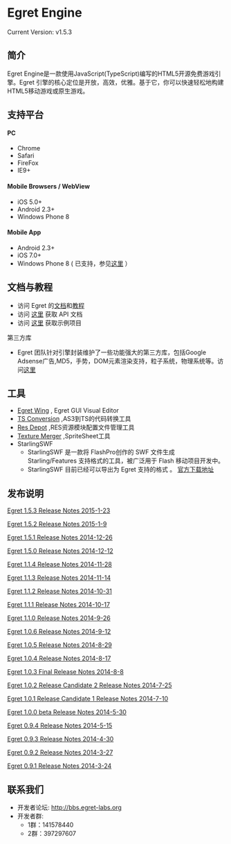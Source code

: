Egret Engine
================================================
Current Version: v1.5.3


简介
-------------------

Egret Engine是一款使用JavaScript(TypeScript)编写的HTML5开源免费游戏引擎。Egret 引擎的核心定位是开放，高效，优雅。基于它，你可以快速轻松地构建HTML5移动游戏或原生游戏。


支持平台
--------------------
#### PC
* Chrome
* Safari
* FireFox
* IE9+

#### Mobile Browsers / WebView
* iOS 5.0+
* Android 2.3+
* Windows Phone 8

#### Mobile App
* Android 2.3+
* iOS 7.0+
* Windows Phone 8 ( 已支持，参见[这里](http://docs.egret-labs.org/post/tools/native/winphone.html) ）


文档与教程
-------------------------
* 访问 Egret 的[文档](http://docs.egret-labs.org/)和[教程](http://bbs.egret-labs.org/plugin.php?id=webpage&identifier=Egret)
* 访问 [这里](http://docs.egret-labs.org/apis/) 获取 API 文档
* 访问 [这里](https://github.com/egret-team/egret-examples) 获取示例项目

第三方库
* Egret 团队针对引擎封装维护了一些功能强大的第三方库，包括Google Adsense广告,MD5，手势，DOM元素渲染支持，粒子系统，物理系统等。访问[这里](https://github.com/egret-labs/egret-game-library)

工具
-------------------------
* [Egret Wing](http://www.egret-labs.org/download/wing-download.html) , Egret GUI Visual Editor
* [TS Conversion](http://www.egret-labs.org/download/conversion-tool-download.html) ,AS3到TS的代码转换工具
* [Res Depot](http://www.egret-labs.org/download/restool-download.html) ,RES资源模块配置文件管理工具
* [Texture Merger](http://www.egret-labs.org/download/egret-texturetool-download.html) ,SpriteSheet工具
* StarlingSWF
    * StarlingSWF 是一款将 FlashPro创作的 SWF 文件生成 Starling/Features 支持格式的工具，被广泛用于 Flash 移动项目开发中。
    * StarlingSWF 目前已经可以导出为 Egret 支持的格式 。 [官方下载地址](http://www.zmliu.com/?p=271)



发布说明
--------------------

[Egret 1.5.3 Release Notes 2015-1-23](/docs/1.5.3_ReleaseNotes.md)

[Egret 1.5.2 Release Notes 2015-1-9](/docs/1.5.2_ReleaseNotes.md)

[Egret 1.5.1 Release Notes 2014-12-26](/docs/1.5.1_ReleaseNotes.md)

[Egret 1.5.0 Release Notes 2014-12-12](/docs/1.5.0_ReleaseNotes.md)

[Egret 1.1.4 Release Notes 2014-11-28](/docs/1.1.4_ReleaseNotes.md)

[Egret 1.1.3 Release Notes 2014-11-14](/docs/1.1.3_ReleaseNotes.md)

[Egret 1.1.2 Release Notes 2014-10-31](/docs/1.1.2_ReleaseNotes.md)

[Egret 1.1.1 Release Notes 2014-10-17](/docs/1.1.1_ReleaseNotes.md)

[Egret 1.1.0 Release Notes 2014-9-26](/docs/1.1.0_ReleaseNotes.md)

[Egret 1.0.6 Release Notes 2014-9-12](/docs/1.0.6_ReleaseNotes.md)

[Egret 1.0.5 Release Notes 2014-8-29](/docs/1.0.5_ReleaseNotes.md)

[Egret 1.0.4 Release Notes 2014-8-17](/docs/1.0.4_ReleaseNotes.md)

[Egret 1.0.3 Final Release Notes 2014-8-8](/docs/1.0_Final_ReleaseNotes.md)

[Egret 1.0.2 Release Candidate 2 Release Notes 2014-7-25](/docs/ReleaseCandidate_2_ReleaseNotes.md)

[Egret 1.0.1 Release Candidate 1 Release Notes 2014-7-10](/docs/ReleaseCandidate_ReleaseNotes.md)

[Egret 1.0.0 beta Release Notes 2014-5-30](/docs/PublicBeta_ReleaseNotes.md)

[Egret 0.9.4 Release Notes 2014-5-15](/docs/Prerelease_ReleaseNotes.md)

[Egret 0.9.3  Release Notes 2014-4-30](/docs/Prerelease_ReleaseNotes.md)

[Egret 0.9.2  Release Notes 2014-3-27](/docs/Prerelease_ReleaseNotes.md)

[Egret 0.9.1  Release Notes 2014-3-24](/docs/Prerelease_ReleaseNotes.md)

联系我们
-------------------
* 开发者论坛: http://bbs.egret-labs.org
* 开发者群:
  * 1群：141578440
  * 2群：397297607
